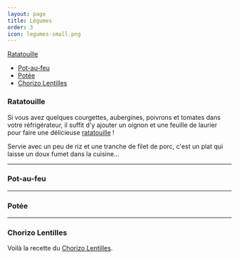 ```yaml
---
layout: page
title: Légumes
order: 3
icon: legumes-small.png
---
```


[Ratatouille](/legumes#ratatouille)
- [Pot-au-feu](/legumes#potaufeu)
- [Potée](/legumes#potee)
- [Chorizo Lentilles](/legumes#chorizo-lentilles)


### <a name="ratatouille"></a> Ratatouille

Si vous avez quelques courgettes, aubergines, poivrons et tomates dans votre réfrigérateur, il suffit d'y ajouter un oignon et une feuille de laurier pour faire une délicieuse [ratatouille](http://www.odelices.com/recette/ratatouille-provencale-r1051/) !

Servie avec un peu de riz et une tranche de filet de porc, c'est un plat qui laisse un doux fumet dans la cuisine...

_______________________

### <a name="potaufeu"></a> Pot-au-feu

_______________________

### <a name="potee"></a> Potée

_______________________

### <a name="chorizo-lentilles"></a> Chorizo Lentilles

Voilà la recette du [Chorizo Lentilles](/public/chorizo-lentilles.pdf).
